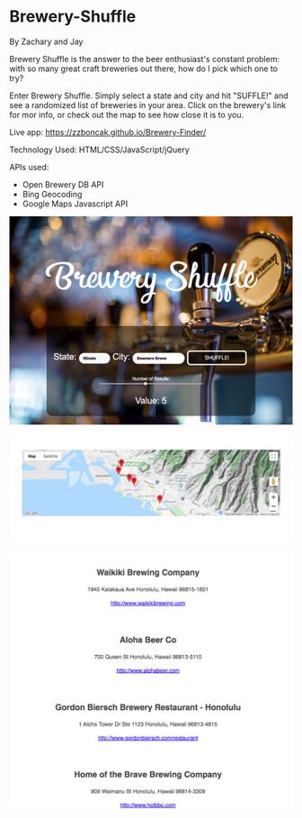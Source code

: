 # Brewery-Shuffle
 By Zachary and Jay

Brewery Shuffle is the answer to the beer enthusiast's constant problem: with so many great craft breweries out there, how do I pick which one to try?

Enter Brewery Shuffle. Simply select a state and city and hit "SUFFLE!" and see a randomized list of breweries in your area. Click on the brewery's link for mor info, or check out the map to see how close it is to you.

 Live app: https://zzboncak.github.io/Brewery-Finder/

Technology Used: HTML/CSS/JavaScript/jQuery

APIs used:
- Open Brewery DB API
- Bing Geocoding
- Google Maps Javascript API

![landing page screenshot](/ScreenShots/landing-page.png)

![map of breweries](/ScreenShots/brewery-map.png)

![list of breweries](/ScreenShots/brewery-results.png)